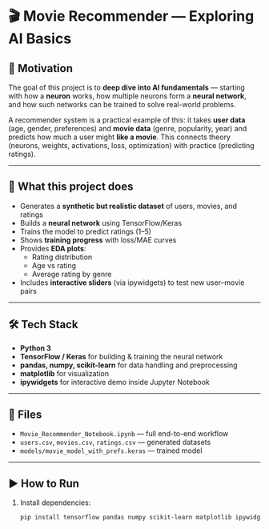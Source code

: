 # 🎬 Movie Recommender — Exploring AI Basics

## 📌 Motivation
The goal of this project is to **deep dive into AI fundamentals** — starting with how a **neuron** works, how multiple neurons form a **neural network**, and how such networks can be trained to solve real-world problems.

A recommender system is a practical example of this: it takes **user data** (age, gender, preferences) and **movie data** (genre, popularity, year) and predicts how much a user might **like a movie**. This connects theory (neurons, weights, activations, loss, optimization) with practice (predicting ratings).

---

## 🚀 What this project does
- Generates a **synthetic but realistic dataset** of users, movies, and ratings
- Builds a **neural network** using TensorFlow/Keras
- Trains the model to predict ratings (1–5)
- Shows **training progress** with loss/MAE curves
- Provides **EDA plots**:
    - Rating distribution
    - Age vs rating
    - Average rating by genre
- Includes **interactive sliders** (via ipywidgets) to test new user–movie pairs

---

## 🛠️ Tech Stack
- **Python 3**
- **TensorFlow / Keras** for building & training the neural network
- **pandas, numpy, scikit-learn** for data handling and preprocessing
- **matplotlib** for visualization
- **ipywidgets** for interactive demo inside Jupyter Notebook

---

## 📂 Files
- `Movie_Recommender_Notebook.ipynb` — full end-to-end workflow
- `users.csv`, `movies.csv`, `ratings.csv` — generated datasets
- `models/movie_model_with_prefs.keras` — trained model

---

## ▶️ How to Run
1. Install dependencies:
   ```bash
   pip install tensorflow pandas numpy scikit-learn matplotlib ipywidgets
